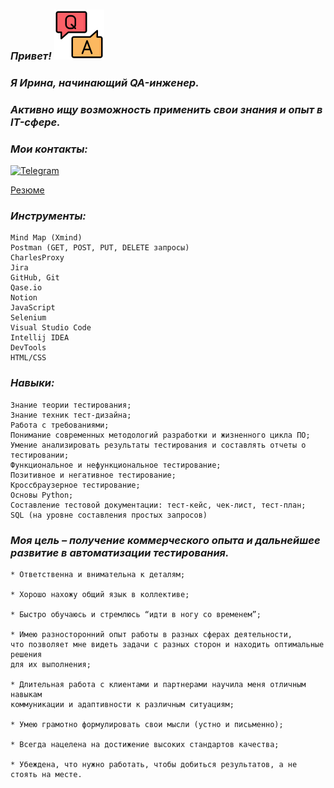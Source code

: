  ### ***Привет!*** ![img.png](img.png)

### ***Я Ирина, начинающий QA-инженер.***
### ***Активно ищу возможность применить свои знания и опыт в IT-сфере.***

### ***Мои контакты:***
[![Telegram](https://img.shields.io/badge/-Telegram-090909?style=for-the-badge&logo=telegram&logoColor=27A0D9)](https://t.me/Irina_Batychko)

[Резюме](https://drive.google.com/file/d/122WjUgCnuswCwvVqICHqvJ6eUemA0i6t/view?usp=sharing)

### ***Инструменты:***
    Mind Map (Xmind)
    Postman (GET, POST, PUT, DELETE запросы)
    CharlesProxy
    Jira
    GitHub, Git
    Qase.io
    Notion
    JavaScript
    Selenium
    Visual Studio Code
    Intellij IDEA
    DevTools
    HTML/CSS

### ***Навыки:***
    Знание теории тестирования;
    Знание техник тест-дизайна;
    Работа с требованиями;
    Понимание современных методологий разработки и жизненного цикла ПО;
    Умение анализировать результаты тестирования и составлять отчеты о тестировании;
    Функциональное и нефункциональное тестирование;
    Позитивное и негативное тестирование;
    Кроссбраузерное тестирование;
    Основы Python;
    Составление тестовой документации: тест-кейс, чек-лист, тест-план;
    SQL (на уровне составления простых запросов)

### ***Моя цель – получение коммерческого опыта и дальнейшее развитие в автоматизации тестирования.*** 
    * Ответственна и внимательна к деталям;

    * Хорошо нахожу общий язык в коллективе;

    * Быстро обучаюсь и стремлюсь “идти в ногу со временем”;

    * Имею разносторонний опыт работы в разных сферах деятельности,
    что позволяет мне видеть задачи с разных сторон и находить оптимальные решения
    для их выполнения;

    * Длительная работа с клиентами и партнерами научила меня отличным навыкам
    коммуникации и адаптивности к различным ситуациям;

    * Умею грамотно формулировать свои мысли (устно и письменно);

    * Всегда нацелена на достижение высоких стандартов качества;

    * Убеждена, что нужно работать, чтобы добиться результатов, а не стоять на месте.






